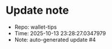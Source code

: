 ﻿# Update note
- Repo: wallet-tips
- Time: 2025-10-13 23:28:27.0347979
- Note: auto-generated update #4
